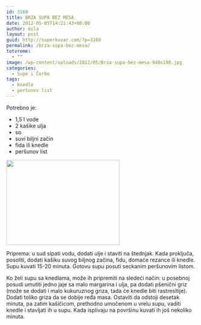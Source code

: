 ```yaml
---
id: 3160
title: BRZA SUPA BEZ MESA
date: 2012-05-05T14:21:43+00:00
author: mila
layout: post
guid: http://superkuvar.com/?p=3160
permalink: /brza-supa-bez-mesa/
totvreme:
  - ""
image: /wp-content/uploads/2012/05/Brza-supa-bez-mesa-940x198.jpg
categories:
  - Supe i Čorbe
tags:
  - knedle
  - peršunov list
---
```

Potrebno je:

  * 1,5 l vode
  * 2 kašike ulja
  * so
  * suvi biljni začin
  * fida ili knedle
  * peršunov list

<img class="alignnone size-medium wp-image-3163" title="Brza supa bez mesa" src="//superkuvar.com/wp-content/uploads/2012/05/Brza-supa-bez-mesa-300x225.jpg" alt="" width="300" height="225" /> 

Priprema: u sud sipati vodu, dodati ulje i staviti na štednjak. Kada proključa, posoliti, dodati kašiku suvog biljnog začina, fidu, domaće rezance ili knedle. Supu kuvati 15-20 minuta. Gotovu supu posuti seckanim peršunovim listom.

Ko želi supu sa knedlama, može ih pripremiti na sledeći način: u posebnoj posudi umutiti jedno jaje sa malo margarina i ulja, pa dodati pšenični griz (može se dodati i malo kukuruznog griza, tada će knedle biti rastresitije). Dodati toliko griza da se dobije ređa masa. Ostaviti da odstoji desetak minuta, pa zatim kašičicom, prethodno umočenom u vrelu supu, vaditi knedle i stavljati ih u supu. Kada isplivaju na površinu kuvati ih još nekoliko minuta.